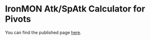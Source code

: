 # IronMON Atk/SpAtk Calculator for Pivots

You can find the published page [here](https://miraszim.github.io/ironmon-calc/).
